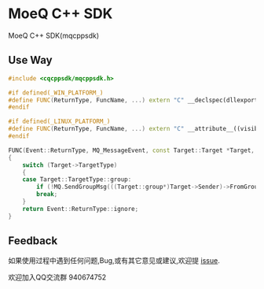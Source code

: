 # MoeQ C++ SDK

MoeQ C++ SDK(mqcppsdk)

## Use Way

```cpp
#include <cqcppsdk/mqcppsdk.h>

#if defined(_WIN_PLATFORM_)
#define FUNC(ReturnType, FuncName, ...) extern "C" __declspec(dllexport) ReturnType __stdcall FuncName(__VA_ARGS__)
#endif

#if defined(_LINUX_PLATFORM_)
#define FUNC(ReturnType, FuncName, ...) extern "C" __attribute__((visibility("default"))) ReturnType FuncName(__VA_ARGS__)
#endif

FUNC(Event::ReturnType, MQ_MessageEvent, const Target::Target *Target, const Message::Msg *Msg, const uint64_t MsgID)
{
	switch (Target->TargetType)
	{
	case Target::TargetType::group:
		if (!MQ.SendGroupMsg(((Target::group*)Target->Sender)->FromGroup, Msg)) MQ.AddLog(Log::LogType::WARNING,Log::MsgType::PROGRAM,L"群聊", L"复读失败");
		break;
	}
	return Event::ReturnType::ignore;
}

```

## Feedback

如果使用过程中遇到任何问题,Bug,或有其它意见或建议,欢迎提 [issue](https://github.com/YuFanXing/mqcppsdk/issues/new).

欢迎加入QQ交流群 940674752 
